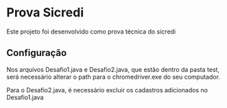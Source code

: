 # Prova Sicredi

Este projeto foi desenvolvido como prova técnica do sicredi

## Configuração

Nos arquivos Desafio1.java e Desafio2.java, que estão dentro da pasta test, será necessário alterar o path para o chromedriver.exe do seu computador.

Para o Desafio2.java, é necessário excluir os cadastros adicionados no Desafio1.java

